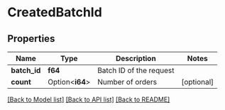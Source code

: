 # CreatedBatchId

## Properties

Name | Type | Description | Notes
------------ | ------------- | ------------- | -------------
**batch_id** | **f64** | Batch ID of the request | 
**count** | Option<**i64**> | Number of orders | [optional]

[[Back to Model list]](../README.md#documentation-for-models) [[Back to API list]](../README.md#documentation-for-api-endpoints) [[Back to README]](../README.md)


